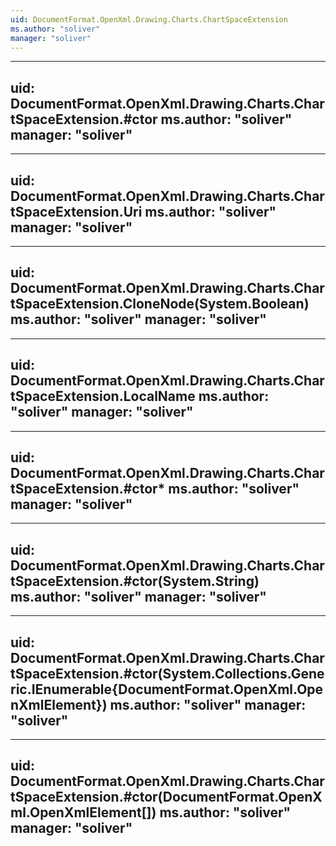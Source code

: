 ```yaml
---
uid: DocumentFormat.OpenXml.Drawing.Charts.ChartSpaceExtension
ms.author: "soliver"
manager: "soliver"
---
```


---
uid: DocumentFormat.OpenXml.Drawing.Charts.ChartSpaceExtension.#ctor
ms.author: "soliver"
manager: "soliver"
---

---
uid: DocumentFormat.OpenXml.Drawing.Charts.ChartSpaceExtension.Uri
ms.author: "soliver"
manager: "soliver"
---

---
uid: DocumentFormat.OpenXml.Drawing.Charts.ChartSpaceExtension.CloneNode(System.Boolean)
ms.author: "soliver"
manager: "soliver"
---

---
uid: DocumentFormat.OpenXml.Drawing.Charts.ChartSpaceExtension.LocalName
ms.author: "soliver"
manager: "soliver"
---

---
uid: DocumentFormat.OpenXml.Drawing.Charts.ChartSpaceExtension.#ctor*
ms.author: "soliver"
manager: "soliver"
---

---
uid: DocumentFormat.OpenXml.Drawing.Charts.ChartSpaceExtension.#ctor(System.String)
ms.author: "soliver"
manager: "soliver"
---

---
uid: DocumentFormat.OpenXml.Drawing.Charts.ChartSpaceExtension.#ctor(System.Collections.Generic.IEnumerable{DocumentFormat.OpenXml.OpenXmlElement})
ms.author: "soliver"
manager: "soliver"
---

---
uid: DocumentFormat.OpenXml.Drawing.Charts.ChartSpaceExtension.#ctor(DocumentFormat.OpenXml.OpenXmlElement[])
ms.author: "soliver"
manager: "soliver"
---
